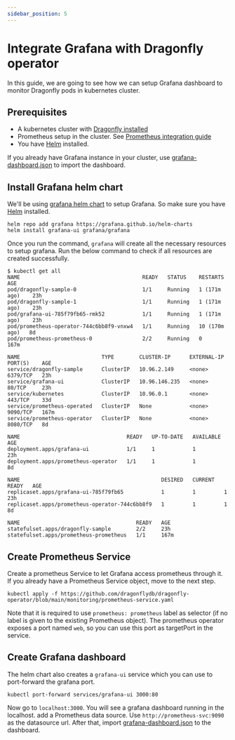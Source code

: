 ```yaml
---
sidebar_position: 5
---
```


# Integrate Grafana with Dragonfly operator

In this guide, we are going to see how we can setup Grafana dashboard to monitor
Dragonfly pods in kubernetes cluster.

## Prerequisites

- A kubernetes cluster with [Dragonfly installed](./installation.md)
- Prometheus setup in the cluster. See [Prometheus integration guide](./prometheus-guide.md)
- You have [Helm](https://helm.sh/docs/intro/install/) installed.

If you already have Grafana instance in your cluster, use [grafana-dashboard.json](https://github.com/dragonflydb/dragonfly-operator/blob/main/monitoring/grafana-dashboard.json)
to import the dashboard.


## Install Grafana helm chart

We'll be using [grafana helm chart](https://github.com/grafana/helm-charts) to setup
Grafana. So make sure you have [Helm](https://helm.sh/docs/intro/install/) installed.

```
helm repo add grafana https://grafana.github.io/helm-charts
helm install grafana-ui grafana/grafana
```

Once you run the command, `grafana` will create all the necessary resources to setup
grafana. Run the below command to check if all resources are created successfully.

```
$ kubectl get all
NAME                                       READY   STATUS    RESTARTS        AGE
pod/dragonfly-sample-0                     1/1     Running   1 (171m ago)    23h
pod/dragonfly-sample-1                     1/1     Running   1 (171m ago)    23h
pod/grafana-ui-785f79fb65-rmk52            1/1     Running   1 (171m ago)    23h
pod/prometheus-operator-744c6bb8f9-vnxw4   1/1     Running   10 (170m ago)   8d
pod/prometheus-prometheus-0                2/2     Running   0               167m

NAME                          TYPE        CLUSTER-IP      EXTERNAL-IP   PORT(S)    AGE
service/dragonfly-sample      ClusterIP   10.96.2.149     <none>        6379/TCP   23h
service/grafana-ui            ClusterIP   10.96.146.235   <none>        80/TCP     23h
service/kubernetes            ClusterIP   10.96.0.1       <none>        443/TCP    33d
service/prometheus-operated   ClusterIP   None            <none>        9090/TCP   167m
service/prometheus-operator   ClusterIP   None            <none>        8080/TCP   8d

NAME                                  READY   UP-TO-DATE   AVAILABLE   AGE
deployment.apps/grafana-ui            1/1     1            1           23h
deployment.apps/prometheus-operator   1/1     1            1           8d

NAME                                             DESIRED   CURRENT   READY   AGE
replicaset.apps/grafana-ui-785f79fb65            1         1         1       23h
replicaset.apps/prometheus-operator-744c6bb8f9   1         1         1       8d

NAME                                     READY   AGE
statefulset.apps/dragonfly-sample        2/2     23h
statefulset.apps/prometheus-prometheus   1/1     167m
```

## Create Prometheus Service

Create a prometheus Service to let Grafana access prometheus through it. If you already
have a Prometheus Service object, move to the next step.

```
kubectl apply -f https://github.com/dragonflydb/dragonfly-operator/blob/main/monitoring/prometheus-service.yaml
```

Note that it is required to use `prometheus: prometheus` label as selector (if no label is given to the existing Prometheus object). The prometheus operator exposes
a port named `web`, so you can use this port as targetPort in the service.

## Create Grafana dashboard

The helm chart also creates a `grafana-ui` service which you can use to port-forward
the grafana port.

```
kubectl port-forward services/grafana-ui 3000:80
```

Now go to `localhost:3000`. You will see a grafana dashboard running in the localhost.
 add a Prometheus data source. Use `http://prometheus-svc:9090` as the datasource url. After that, import [grafana-dashboard.json](https://github.com/dragonflydb/dragonfly-operator/blob/main/monitoring/grafana-dashboard.json) to the dashboard.